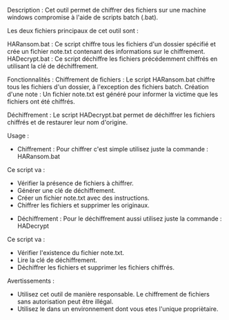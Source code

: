 Description :
Cet outil permet de chiffrer des fichiers sur une machine windows compromise à l'aide de scripts batch (.bat). 

Les deux fichiers principaux de cet outil sont :

HARansom.bat : Ce script chiffre tous les fichiers d'un dossier spécifié et crée un fichier note.txt contenant des informations sur le chiffrement.
HADecrypt.bat : Ce script déchiffre les fichiers précédemment chiffrés en utilisant la clé de déchiffrement.

Fonctionnalités :
Chiffrement de fichiers : Le script HARansom.bat chiffre tous les fichiers d'un dossier, à l'exception des fichiers batch.
Création d'une note : Un fichier note.txt est généré pour informer la victime que les fichiers ont été chiffrés.

Déchiffrement : Le script HADecrypt.bat permet de déchiffrer les fichiers chiffrés et de restaurer leur nom d'origine.

Usage : 

- Chiffrement :
Pour chiffrer c'est simple utilisez juste la commande :
HARansom.bat

Ce script va :
* Vérifier la présence de fichiers à chiffrer.
* Générer une clé de déchiffrement.
* Créer un fichier note.txt avec des instructions.
* Chiffrer les fichiers et supprimer les originaux. 

- Déchiffrement :
Pour le déchiffrement aussi utilisez juste la commande :
HADecrypt

Ce script va :
* Vérifier l'existence du fichier note.txt.
* Lire la clé de déchiffrement.
* Déchiffrer les fichiers et supprimer les fichiers chiffrés.

Avertissements :

* Utilisez cet outil de manière responsable. Le chiffrement de fichiers sans autorisation peut être illégal.
* Utilisez le dans un environnement dont vous etes l'unique propriètaire.
